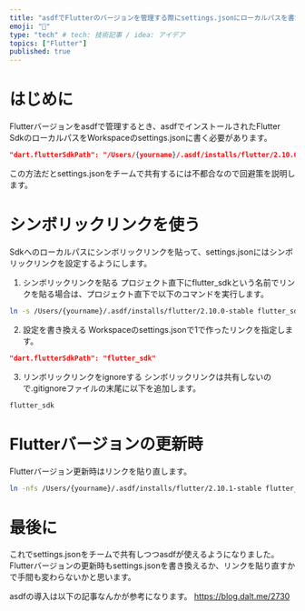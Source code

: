 ```yaml
---
title: "asdfでFlutterのバージョンを管理する際にsettings.jsonにローカルパスを書かない方法"
emoji: "🐙"
type: "tech" # tech: 技術記事 / idea: アイデア
topics: ["Flutter"]
published: true
---
```

# はじめに
Flutterバージョンをasdfで管理するとき、asdfでインストールされたFlutter SdkのローカルパスをWorkspaceのsettings.jsonに書く必要があります。
```json:settings.json
"dart.flutterSdkPath": "/Users/{yourname}/.asdf/installs/flutter/2.10.0-stable"
```
この方法だとsettings.jsonをチームで共有するには不都合なので回避策を説明します。
# シンボリックリンクを使う
Sdkへのローカルパスにシンボリックリンクを貼って、settings.jsonにはシンボリックリンクを設定するようにします。
1. シンボリックリンクを貼る
プロジェクト直下にflutter_sdkという名前でリンクを貼る場合は、プロジェクト直下で以下のコマンドを実行します。
```zsh
ln -s /Users/{yourname}/.asdf/installs/flutter/2.10.0-stable flutter_sdk
```
2. 設定を書き換える
Workspaceのsettings.jsonで1で作ったリンクを指定します。
```json:settings.json
"dart.flutterSdkPath": "flutter_sdk"
```
3. リンボリックリンクをignoreする
シンボリックリンクは共有しないので.gitignoreファイルの末尾に以下を追加します。
```text:.gitignore
flutter_sdk
```
# Flutterバージョンの更新時
Flutterバージョン更新時はリンクを貼り直します。
```zsh
ln -nfs /Users/{yourname}/.asdf/installs/flutter/2.10.1-stable flutter_sdk
```
# 最後に
これでsettings.jsonをチームで共有しつつasdfが使えるようになりました。Flutterバージョンの更新時もsettings.jsonを書き換えるか、リンクを貼り直すかで手間も変わらないかと思います。

asdfの導入は以下の記事なんかが参考になります。
https://blog.dalt.me/2730